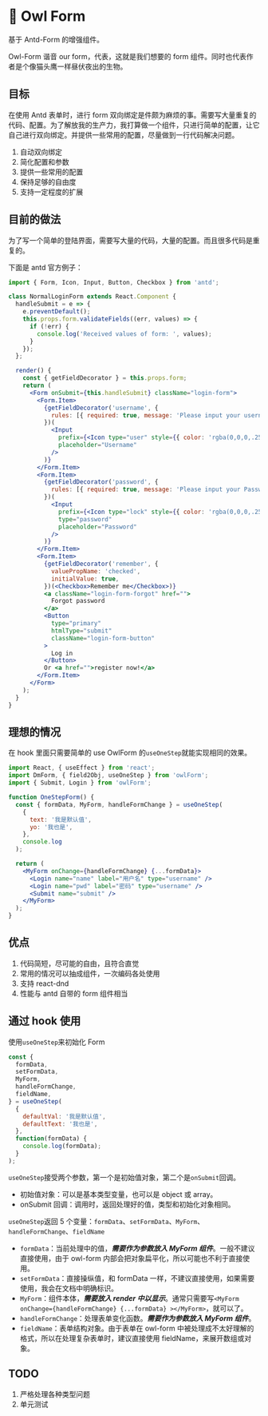 # 🦉 Owl Form

基于 Antd-Form 的增强组件。

Owl-Form 谐音 our form，代表，这就是我们想要的 form 组件。同时也代表作者是个像猫头鹰一样昼伏夜出的生物。

## 目标

在使用 Antd 表单时，进行 form 双向绑定是件颇为麻烦的事。需要写大量重复的代码、配置。为了解放我的生产力，我打算做一个组件，只进行简单的配置，让它自己进行双向绑定。并提供一些常用的配置，尽量做到一行代码解决问题。

1. 自动双向绑定
1. 简化配置和参数
1. 提供一些常用的配置
1. 保持足够的自由度
1. 支持一定程度的扩展

## 目前的做法

为了写一个简单的登陆界面，需要写大量的代码，大量的配置。而且很多代码是重复的。

下面是 antd 官方例子：

```jsx
import { Form, Icon, Input, Button, Checkbox } from 'antd';

class NormalLoginForm extends React.Component {
  handleSubmit = e => {
    e.preventDefault();
    this.props.form.validateFields((err, values) => {
      if (!err) {
        console.log('Received values of form: ', values);
      }
    });
  };

  render() {
    const { getFieldDecorator } = this.props.form;
    return (
      <Form onSubmit={this.handleSubmit} className="login-form">
        <Form.Item>
          {getFieldDecorator('username', {
            rules: [{ required: true, message: 'Please input your username!' }],
          })(
            <Input
              prefix={<Icon type="user" style={{ color: 'rgba(0,0,0,.25)' }} />}
              placeholder="Username"
            />
          )}
        </Form.Item>
        <Form.Item>
          {getFieldDecorator('password', {
            rules: [{ required: true, message: 'Please input your Password!' }],
          })(
            <Input
              prefix={<Icon type="lock" style={{ color: 'rgba(0,0,0,.25)' }} />}
              type="password"
              placeholder="Password"
            />
          )}
        </Form.Item>
        <Form.Item>
          {getFieldDecorator('remember', {
            valuePropName: 'checked',
            initialValue: true,
          })(<Checkbox>Remember me</Checkbox>)}
          <a className="login-form-forgot" href="">
            Forgot password
          </a>
          <Button
            type="primary"
            htmlType="submit"
            className="login-form-button"
          >
            Log in
          </Button>
          Or <a href="">register now!</a>
        </Form.Item>
      </Form>
    );
  }
}
```

## 理想的情况

在 hook 里面只需要简单的 use OwlForm 的`useOneStep`就能实现相同的效果。

```jsx
import React, { useEffect } from 'react';
import DmForm, { field2Obj, useOneStep } from 'owlForm';
import { Submit, Login } from 'owlForm';

function OneStepForm() {
  const { formData, MyForm, handleFormChange } = useOneStep(
    {
      text: '我是默认值',
      yo: '我也是',
    },
    console.log
  );

  return (
    <MyForm onChange={handleFormChange} {...formData}>
      <Login name="name" label="用户名" type="username" />
      <Login name="pwd" label="密码" type="username" />
      <Submit name="submit" />
    </MyForm>
  );
}
```

## 优点

1. 代码简短，尽可能的自由，且符合直觉
1. 常用的情况可以抽成组件，一次编码各处使用
1. 支持 react-dnd
1. 性能与 antd 自带的 form 组件相当

## 通过 hook 使用

使用`useOneStep`来初始化 Form

```javascript
const {
  formData,
  setFormData,
  MyForm,
  handleFormChange,
  fieldName,
} = useOneStep(
  {
    defaultVal: '我是默认值',
    defaultText: '我也是',
  },
  function(formData) {
    console.log(formData);
  }
);
```

`useOneStep`接受两个参数，第一个是初始值对象，第二个是`onSubmit`回调。

- 初始值对象：可以是基本类型变量，也可以是 object 或 array。
- onSubmit 回调：调用时，返回处理好的值，类型和初始化对象相同。

`useOneStep`返回 5 个变量：`formData`、`setFormData`、`MyForm`、`handleFormChange`、`fieldName`

- `formData`：当前处理中的值，**_需要作为参数放入 MyForm 组件_**。一般不建议直接使用，由于 owl-form 内部会把对象扁平化，所以可能也不利于直接使用。
- `setFormData`：直接操纵值，和 formData 一样，不建议直接使用，如果需要使用，我会在文档中明确标识。
- `MyForm`：组件本体，**_需要放入 render 中以显示_**。通常只需要写`<MyForm onChange={handleFormChange} {...formData} ></MyForm>`，就可以了。
- `handleFormChange`：处理表单变化函数。**_需要作为参数放入 MyForm 组件_**。
- `fieldName`：表单结构对象。由于表单在 owl-form 中被处理成不太好理解的格式，所以在处理复杂表单时，建议直接使用 fieldName，来展开数组或对象。

## TODO

1. 严格处理各种类型问题
1. 单元测试
